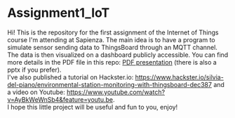 # Assignment1_IoT

Hi! This is the repository for the first assignment of the Internet of Things course I'm attending at Sapienza. 
The main idea is to have a program to simulate sensor sending data to ThingsBoard through an MQTT channel. The data is then visualized on a dashboard publicly accessible. You can find more details in the PDF file in this repo: [PDF presentation]() (there is also a pptx if you prefer).   
I've also published a tutorial on Hackster.io: https://www.hackster.io/silvia-del-piano/environmental-station-monitoring-with-thingsboard-dec387 
and a video on Youtube: https://www.youtube.com/watch?v=AyBkWeWnSb4&feature=youtu.be.    
I hope this little project will be useful and fun to you, enjoy!
